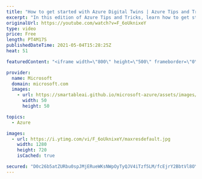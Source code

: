 ```yaml
---
title: "How to get started with Azure Digital Twins | Azure Tips and Tricks"
excerpt: "In this edition of Azure Tips and Tricks, learn how to get started with Azure Digital Twins.    For more tips and tricks, visit: https://aka.ms/azuretipsandtricks   Create your free account today with Microsoft Azure: https://aka.ms/att/free Learn about Azure Digital Twins: https://docs.microsoft.com/azure/digital-twins/overview?WT.mc_id=docs-azuredevtipsvideo-azureappsdev"
originalUrl: https://youtube.com/watch?v=F_6oUknixeY
type: video
price: Free
length: PT4M17S
publishedDateTime: 2021-05-04T15:28:25Z
heat: 51

featuredContent: "<iframe width=\"800\" height=\"500\" frameborder=\"0\" src=\"https://www.youtube.com/embed/F_6oUknixeY\" allow=\"accelerometer; autoplay; encrypted-media; gyroscope; picture-in-picture\" allowfullscreen></iframe>"

provider:
  name: Microsoft
  domain: microsoft.com
  images:
    - url: https://smartableai.github.io/microsoft-azure/assets/images/organizations/microsoft.com-50x50.jpg
      width: 50
      height: 50

topics:
  - Azure

images:
  - url: https://i.ytimg.com/vi/F_6oUknixeY/maxresdefault.jpg
    width: 1280
    height: 720
    isCached: true

secured: "D0c26b5atZURbu0spJMjERueWKsNWpOyTyQJV4iTzf5LM/fcEjrY2BbtVl8OYG2NFzOUhSdAOwYTC1voUgD2UOATy1srfZOuofnZs4fsTRHB/YM4GWP3eUZHEo99vviqvecH8NA+cSrFpFDWe32gPnqAaNiua2a4GvrYvUuGQijrcjcEDq61uIWvZ3wcBIUxJXNCcpch978xd6Kxv42A5qR9b2hW8obj1sg7XXXk7dQEHBq++pGJgbPOYZ1LsqfVaT6k7s1JDqOTW1sW89GT5W3sBaPHPYuk53rD5J7IldBowCDnTegOnRjhZP8IbzZD8O06toGjxmv9NqYBe2I/YTEpaC9BB12hyuVvBCIeUGb24ycDrwghUymqkXOuzV30W/8egOI4Z57Nrv1z8t74nzkoNnv80K/vi+WlR9KeHgU=;x0kV3vQLw+jDtsDHACfa/w=="
---
```


